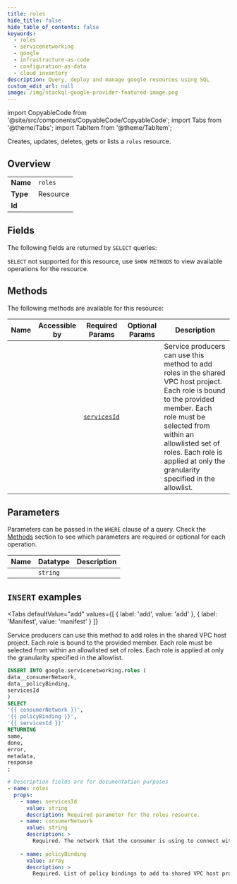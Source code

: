 ```yaml
--- 
title: roles
hide_title: false
hide_table_of_contents: false
keywords:
  - roles
  - servicenetworking
  - google
  - infrastructure-as-code
  - configuration-as-data
  - cloud inventory
description: Query, deploy and manage google resources using SQL
custom_edit_url: null
image: /img/stackql-google-provider-featured-image.png
---
```


import CopyableCode from '@site/src/components/CopyableCode/CopyableCode';
import Tabs from '@theme/Tabs';
import TabItem from '@theme/TabItem';

Creates, updates, deletes, gets or lists a <code>roles</code> resource.

## Overview
<table><tbody>
<tr><td><b>Name</b></td><td><code>roles</code></td></tr>
<tr><td><b>Type</b></td><td>Resource</td></tr>
<tr><td><b>Id</b></td><td><CopyableCode code="google.servicenetworking.roles" /></td></tr>
</tbody></table>

## Fields

The following fields are returned by `SELECT` queries:

`SELECT` not supported for this resource, use `SHOW METHODS` to view available operations for the resource.


## Methods

The following methods are available for this resource:

<table>
<thead>
    <tr>
    <th>Name</th>
    <th>Accessible by</th>
    <th>Required Params</th>
    <th>Optional Params</th>
    <th>Description</th>
    </tr>
</thead>
<tbody>
<tr>
    <td><a href="#add"><CopyableCode code="add" /></a></td>
    <td><CopyableCode code="insert" /></td>
    <td><a href="#parameter-servicesId"><code>servicesId</code></a></td>
    <td></td>
    <td>Service producers can use this method to add roles in the shared VPC host project. Each role is bound to the provided member. Each role must be selected from within an allowlisted set of roles. Each role is applied at only the granularity specified in the allowlist.</td>
</tr>
</tbody>
</table>

## Parameters

Parameters can be passed in the `WHERE` clause of a query. Check the [Methods](#methods) section to see which parameters are required or optional for each operation.

<table>
<thead>
    <tr>
    <th>Name</th>
    <th>Datatype</th>
    <th>Description</th>
    </tr>
</thead>
<tbody>
<tr id="parameter-servicesId">
    <td><CopyableCode code="servicesId" /></td>
    <td><code>string</code></td>
    <td></td>
</tr>
</tbody>
</table>

## `INSERT` examples

<Tabs
    defaultValue="add"
    values={[
        { label: 'add', value: 'add' },
        { label: 'Manifest', value: 'manifest' }
    ]}
>
<TabItem value="add">

Service producers can use this method to add roles in the shared VPC host project. Each role is bound to the provided member. Each role must be selected from within an allowlisted set of roles. Each role is applied at only the granularity specified in the allowlist.

```sql
INSERT INTO google.servicenetworking.roles (
data__consumerNetwork,
data__policyBinding,
servicesId
)
SELECT 
'{{ consumerNetwork }}',
'{{ policyBinding }}',
'{{ servicesId }}'
RETURNING
name,
done,
error,
metadata,
response
;
```
</TabItem>
<TabItem value="manifest">

```yaml
# Description fields are for documentation purposes
- name: roles
  props:
    - name: servicesId
      value: string
      description: Required parameter for the roles resource.
    - name: consumerNetwork
      value: string
      description: >
        Required. The network that the consumer is using to connect with services. Must be in the form of projects/{project}/global/networks/{network} {project} is a project number, as in '12345' {network} is a network name.
        
    - name: policyBinding
      value: array
      description: >
        Required. List of policy bindings to add to shared VPC host project.
        
```
</TabItem>
</Tabs>
